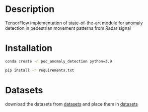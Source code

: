 # Description

TensorFlow implementation of state-of-the-art module for anomaly detection in pedestrian movement patterns from Radar signal

# Installation

```bash
conda create -n ped_anomaly_detection python=3.9
```

```bash
pip install -r requirements.txt
```

# Datasets
download the datasets from [datasets](https://drive.google.com/drive/folders/1AdUdwIpECF_eMHznWjKtRNjVZ6wRWyDC?usp=share_link) and place them in [datasets](https://github.com/tannousgeagea/PedAnomalyDetection/tree/main/datasets)
